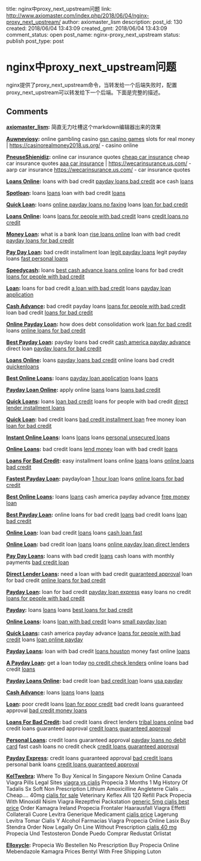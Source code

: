 title: nginx中proxy_next_upstream问题
link: http://www.axiomaster.com/index.php/2018/06/04/nginx-proxy_next_upstream/
author: axiomaster_lism
description: 
post_id: 130
created: 2018/06/04 13:43:09
created_gmt: 2018/06/04 13:43:09
comment_status: open
post_name: nginx-proxy_next_upstream
status: publish
post_type: post

# nginx中proxy_next_upstream问题

nginx提供了proxy_next_upstream命令，当转发给一个后端失败时，配置proxy_next_upstream可以转发给下一个后端。下面是完整的描述。

## Comments

**[axiomaster_lism](#11 "2018-06-04 14:08:50"):** 简直无力吐槽这个markdown编辑器出来的效果

**[Auwneviosy](#17 "2018-06-23 21:18:13"):** online gambling casino [gsn casino games](https://casinorealmoney2018.us.org/) slots for real money | https://casinorealmoney2018.us.org/ - casino online

**[PneuseShienidiz](#30 "2018-07-29 00:03:23"):** online car insurance quotes [cheap car insurance](https://wecarinsurance.us.com/) cheap car insurance quotes [aaa car insurance](https://wecarinsurance.us.com/) | https://wecarinsurance.us.com/ - aarp car insurance https://wecarinsurance.us.com/ - car insurance quotes

**[Loans Online](#31 "2018-07-29 00:12:30"):** loans with bad credit [payday loans bad credit](http://directlending.cars) ace cash [loans](http://directlending.cars)

**[Spotloan](#32 "2018-07-29 11:09:32"):** loans [loans](http://directlending.cars) loan with bad credit [loans](http://directlending.cars)

**[Quick Loan](#33 "2018-07-29 13:14:39"):** loans [online payday loans no faxing](http://directlending.cars) loans [loan for bad credit](http://directlending.cars)

**[Loans Online](#34 "2018-07-29 14:34:49"):** loans [loans for people with bad credit](http://directlending.cars) loans [credit loans no credit](http://directlending.cars)

**[Money Loan](#35 "2018-07-29 17:28:11"):** what is a bank loan [rise loans online](http://directlending.cars) loan with bad credit [payday loans for bad credit](http://directlending.cars)

**[Pay Day Loan](#36 "2018-07-30 09:01:14"):** bad credit installment loan [legit payday loans](http://directlending.cars) legit payday loans [fast personal loans](http://directlending.cars)

**[Speedycash](#37 "2018-07-30 13:21:48"):** loans [best cash advance loans online](http://directlending.cars) loans for bad credit [loans for people with bad credit](http://directlending.cars)

**[Loan](#38 "2018-07-30 14:22:18"):** loans for bad credit [a loan with bad credit](http://directlending.cars) loans [payday loan application](http://directlending.cars)

**[Cash Advance](#39 "2018-07-30 23:05:21"):** bad credit payday loans [loans for people with bad credit](http://directlending.cars) loan bad credit [loans for bad credit](http://directlending.cars)

**[Online Payday Loan](#40 "2018-07-31 08:03:24"):** how does debt consolidation work [loan for bad credit](http://directlending.cars) loans [online loans for bad credit](http://directlending.cars)

**[Best Payday Loan](#41 "2018-08-01 17:44:23"):** payday loans bad credit [cash america payday advance](http://directlending.cars) direct loan [payday loans for bad credit](http://directlending.cars)

**[Loans Online](#43 "2018-08-01 22:46:20"):** loans [payday loans bad credit](http://directlending.cars) online loans bad credit [quickenloans](http://directlending.cars)

**[Best Online Loans](#44 "2018-08-02 02:09:47"):** loans [payday loan application](http://directlending.cars) loans [loans](http://directlending.cars)

**[Payday Loan Online](#45 "2018-08-02 02:25:01"):** apply online [loans](http://directlending.cars) loans [loans bad credit](http://directlending.cars)

**[Quick Loans](#46 "2018-08-02 05:41:00"):** loans [loan bad credit](http://directlending.cars) loans for people with bad credit [direct lender installment loans](http://directlending.cars)

**[Quick Loan](#47 "2018-08-02 06:36:21"):** bad credit loans [bad credit installment loan](http://directlending.cars) free money loan [loan for bad credit](http://directlending.cars)

**[Instant Online Loans](#48 "2018-08-05 02:35:34"):** loans [loans](http://directlending.cars) loans [personal unsecured loans](http://directlending.cars)

**[Online Loans](#49 "2018-08-05 04:20:40"):** bad credit loans [lend money](http://directlending.cars) loan with bad credit [loans](http://directlending.cars)

**[Loans For Bad Credit](#50 "2018-08-05 06:14:54"):** easy installment loans online [loans](http://directlending.cars) loans [online loans bad credit](http://directlending.cars)

**[Fastest Payday Loan](#51 "2018-08-05 09:30:31"):** paydayloan [1 hour loan](http://directlending.cars) loans [online loans for bad credit](http://directlending.cars)

**[Best Online Loans](#52 "2018-08-05 23:45:30"):** loans [loans](http://directlending.cars) cash america payday advance [free money loan](http://directlending.cars)

**[Best Payday Loan](#53 "2018-08-06 04:41:09"):** online loans for bad credit [loans](http://directlending.cars) bad credit loans [loan bad credit](http://directlending.cars)

**[Online Loan](#54 "2018-08-06 04:58:48"):** loan bad credit [loans](http://directlending.cars) loans [cash loan fast](http://directlending.cars)

**[Online Loan](#55 "2018-08-06 13:49:41"):** bad credit loan [loans](http://directlending.cars) loans [online payday loan direct lenders](http://directlending.cars)

**[Pay Day Loans](#56 "2018-08-06 23:26:57"):** loans with bad credit [loans](http://directlending.cars) cash loans with monthly payments [bad credit loan](http://directlending.cars)

**[Direct Lender Loans](#57 "2018-08-07 08:46:18"):** need a loan with bad credit [guaranteed approval](http://directlending.cars) loan for bad credit [online loans for bad credit](http://directlending.cars)

**[Payday Loan](#58 "2018-08-07 12:38:51"):** loan for bad credit [payday loan express](http://directlending.cars) easy loans no credit [loans for people with bad credit](http://directlending.cars)

**[Payday](#59 "2018-08-07 17:23:29"):** loans [loans](http://directlending.cars) loans [best loans for bad credit](http://directlending.cars)

**[Online Loans](#60 "2018-08-07 18:43:29"):** loans [loan with bad credit](http://directlending.cars) loans [small payday loan](http://directlending.cars)

**[Quick Loans](#61 "2018-08-07 22:03:14"):** cash america payday advance [loans for people with bad credit](http://directlending.cars) loans [loan online payday](http://directlending.cars)

**[Payday Loans](#62 "2018-08-08 20:05:17"):** loan with bad credit [loans houston](http://directlending.cars) money fast online [loans](http://directlending.cars)

**[A Payday Loan](#63 "2018-08-09 10:41:28"):** get a loan today [no credit check lenders](http://directlending.cars) online loans bad credit [loans](http://directlending.cars)

**[Payday Loans Online](#64 "2018-08-09 14:59:27"):** bad credit loan [bad credit loan](http://directlending.cars) loans [usa payday](http://directlending.cars)

**[Cash Advance](#65 "2018-08-10 10:29:19"):** loans [loans](http://directlending.cars) loans [loans](http://directlending.cars)

**[Loan](#132 "2018-10-09 18:48:37"):** poor credit loans [loan for poor credit](https://creditloansguaranteedapproval.com) bad credit loans guaranteed approval [bad credit money loans](https://creditloansguaranteedapproval.com)

**[Loans For Bad Credit](#153 "2018-10-13 00:11:52"):** bad credit loans direct lenders [tribal loans online](https://creditloansguaranteedapproval.com) bad credit loans guaranteed approval [credit loans guaranteed approval](https://creditloansguaranteedapproval.com)

**[Personal Loans](#181 "2018-10-17 02:04:13"):** credit loans guaranteed approval [payday loans no debit card](https://creditloansguaranteedapproval.com/) fast cash loans no credit check [credit loans guaranteed approval](https://creditloansguaranteedapproval.com/)

**[Payday Express](#198 "2018-10-19 16:47:28"):** credit loans guaranteed approval [bad credit loans](https://creditloansguaranteedapproval.com/) personal bank loans [credit loans guaranteed approval](https://creditloansguaranteedapproval.com/)

**[KelTwebra](#1204 "2019-01-03 13:48:14"):** Where To Buy Xenical In Singapore Nexium Online Canada Viagra Pills Legal Sites [viagra vs cialis](http://hxdrugs.com) Propecia 3 Months 1 Mg History Of Tadalis Sx Soft Non Prescription Lithium Amoxicilline Angleterre Cialis ... Cheap.... 40mg [cialis for sale](http://buycheapciall.com) Veterinary Keflex Alli 120 Refill Pack Propecia With Minoxidil Nisim Viagra Rezeptfrei Packstation [generic 5mg cialis best price](http://lowpricecial.com) Order Kamagra Ireland Propecia Frontaler Haarausfall Viagra Effetti Collaterali Cuore Levitra Generique Medicament [cialis price](http://deantxi.com) Lagerung Levitra Tomar Cialis Y Alcohol Farmacias Viagra Propecia Online Lasix Buy Stendra Order Now Legally On Line Without Prescription [cialis 40 mg](http://cpsmeds.com) Propecia Und Testosteron Donde Puedo Comprar Redustat Orlistat

**[Elloxycle](#1452 "2019-01-13 17:02:37"):** Propecia Wo Bestellen No Prescription Buy Propecia Online Mebendazole  Kamagra Prices Bentyl With Free Shipping Luton

